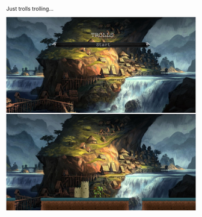 Just trolls trolling...

![Main menu screenshot](https://raw.githubusercontent.com/dpanayotov93/Trolls/master/assets/menu_screenshot.JPG)
![Gameplay screenshot](https://raw.githubusercontent.com/dpanayotov93/Trolls/master/assets/play_screenshot.JPG)	